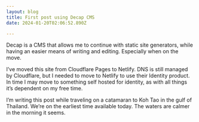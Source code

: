 ```yaml
---
layout: blog
title: First post using Decap CMS
date: 2024-01-20T02:06:52.890Z

---
```

Decap is a CMS that allows me to continue with static site generators, while having an easier means of writing and editing. Especially when on the move.

I’ve moved this site from Cloudflare Pages to Netlify. DNS is still managed by Cloudflare, but I needed to move to Netlify to use their Identity product. In time I may move to something self hosted for identity, as with all things it’s dependent on my free time.

I’m writing this post while traveling on a catamaran to Koh Tao in the gulf of Thailand. We’re on the earliest time available today. The waters are calmer in the morning it seems.